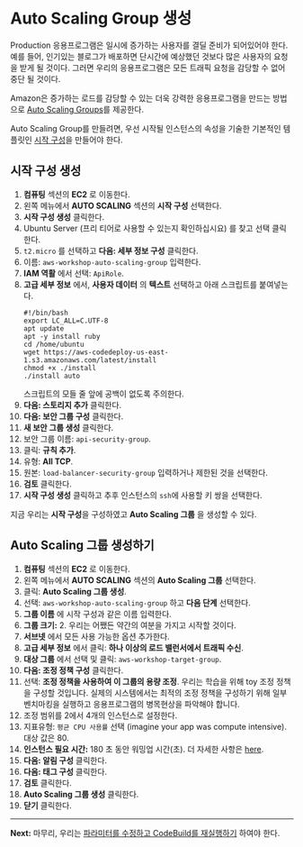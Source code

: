 # Auto Scaling Group 생성

Production 응용프로그램은 일시에 증가하는 사용자를 결딜 준비가 되어있어야 한다. 예를 들어, 인기있는 블로그가 배포하면 단시간에 예상했던 것보다 많은 사용자의 요청을 받게 될 것이다. 그러면 우리의 응용프로그램은 모든 트래픽 요청을 감당할 수 없어 중단 될 것이다.

Amazon은 증가하는 로드를 감당할 수 있는 더욱 강력한 응용프로그램을 만드는 방법으로 [Auto Scaling Groups](https://docs.aws.amazon.com/autoscaling/latest/userguide/AutoScalingGroup.html)를 제공한다.

Auto Scaling Group를 만들려면, 우선 시작될 인스턴스의 속성을 기술한 기본적인 템플릿인 [시작 구성](http://docs.aws.amazon.com/autoscaling/latest/userguide/LaunchConfiguration.html)을 만들어야 한다.

## 시작 구성 생성
1. **컴퓨팅** 섹션의 **EC2** 로 이동한다.
2. 왼쪽 메뉴에서 **AUTO SCALING** 섹션의 **시작 구성** 선택한다.
3. **시작 구성 생성** 클릭한다.
4. Ubuntu Server (프리 티어로 사용할 수 있는지 확인하십시요) 를 찾고 선택 클릭한다.
5. `t2.micro` 를 선택하고 **다음: 세부 정보 구성** 클릭한다.
6. 이름: `aws-workshop-auto-scaling-group` 입력한다.
7. **IAM 역활** 에서 선택: `ApiRole`.
8. **고급 세부 정보** 에서, **사용자 데이터** 의 **텍스트** 선택하고 아래 스크립트를 붙여넣는다.
    ```
    #!/bin/bash
    export LC_ALL=C.UTF-8
    apt update
    apt -y install ruby
    cd /home/ubuntu
    wget https://aws-codedeploy-us-east-1.s3.amazonaws.com/latest/install
    chmod +x ./install
    ./install auto
    ```
    스크립트의 모들 줄 앞에 공백이 없도록 주의한다.
9. **다음: 스토리지 추가** 클릭한다.
10. **다음: 보안 그룹 구성** 클릭한다.
11. **새 보안 그룹 생성** 클릭한다.
12. 보안 그룹 이름: `api-security-group`.
13. 클릭: **규칙 추가**.
14. 유형: **All TCP**.
15. 원본: `load-balancer-security-group` 입력하거나 제한된 것을 선택한다.
16. **검토** 클릭한다.
17. **시작 구성 생성** 클릭하고 추후 인스턴스의 `ssh`에 사용할 키 쌍을 선택한다.

지금 우리는 **시작 구성**을 구성하였고 **Auto Scaling 그룹** 을 생성할 수 있다.

## Auto Scaling 그룹 생성하기
1. **컴퓨팅** 섹션의 **EC2** 로 이동한다.
2. 왼쪽 메뉴에서 **AUTO SCALING** 섹션의 **Auto Scaling 그룹** 선택한다.
3. 클릭: **Auto Scaling 그룹 생성**.
4. 선택: `aws-workshop-auto-scaling-group` 하고 **다음 단계** 선택한다.
5. **그룹 이름** 에 시작 구성과 같은 이름 입력한다.
6. **그룹 크기:** 2. 우리는 어쨌든 약간의 여분을 가지고 시작할 것이다.
7. **서브넷** 에서 모든 사용 가능한 옵션 추가한다.
8. **고급 세부 정보** 에서 클릭: **하나 이상의 로드 밸런서에서 트래픽 수신**.
9. **대상 그룹** 에서 선택 및 클릭: `aws-workshop-target-group`.
10. **다음: 조정 정책 구성** 클릭한다.
11. 선택: **조정 정책을 사용하여 이 그룹의 용량 조정**. 우리는 학습을 위해 toy 조정 정책을 구성할 것입니다. 실제의 시스템에서는 최적의 조정 정책을 구성하기 위해 일부 벤치마킹을 실행하고 응용프로그램의 병목현상을 파악해야 합니다.
12. 조정 범위를 2에서 4개의 인스턴스로 설정한다.
13. 지표유형: `평균 CPU 사용률` 선택 (imagine your app was compute intensive). 대상 값은 80.
14. **인스턴스 필요 시간:** 180 초 동안 워밍업 시간(초). 더 자세한 사항은 [here](https://docs.aws.amazon.com/autoscaling/latest/userguide/as-scaling-simple-step.html#as-step-scaling-warmup).
15. **다음: 알림 구성** 클릭한다.
16. **다음: 태그 구성** 클릭한다.
17. **검토** 클릭한다.
18. **Auto Scaling 그룹 생성** 클릭한다.
19. **닫기** 클릭한다.
---
**Next:** 마무리, 우리는 [파라미터를 수정하고 CodeBuild를 재실행하기](/workshop/elb-auto-scaling-group/03-finishing-up.md) 하여야 한다.

